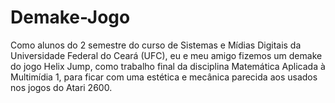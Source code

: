# Demake-Jogo
Como alunos do 2 semestre do curso de Sistemas e Mídias Digitais da Universidade Federal do Ceará (UFC), eu e meu amigo fizemos um demake do jogo Helix Jump, como trabalho final da disciplina Matemática Aplicada à Multimídia 1, para ficar com uma estética e mecânica parecida aos usados nos jogos do Atari 2600.
